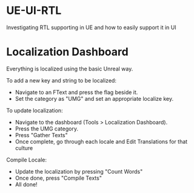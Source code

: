 # UE-UI-RTL

Investigating RTL supporting in UE and how to easily support it in UI

# Localization Dashboard

Everything is localized using the basic Unreal way.

To add a new key and string to be localized:

- Navigate to an FText and press the flag beside it.
- Set the category as "UMG" and set an appropriate localize key.

To update localization:

- Navigate to the dashboard (Tools > Localization Dashboard).
- Press the UMG category.
- Press "Gather Texts"
- Once complete, go through each locale and Edit Translations for that culture

Compile Locale:

- Update the localization by pressing "Count Words"
- Once done, press "Compile Texts"
- All done!